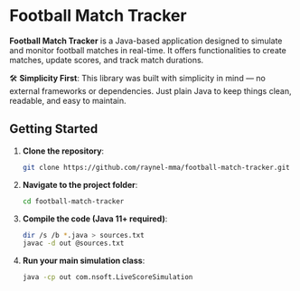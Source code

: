 # Football Match Tracker

**Football Match Tracker** is a Java-based application designed to simulate and monitor football matches in real-time. It offers functionalities to create matches, update scores, and track match durations.

🛠️ **Simplicity First**: This library was built with simplicity in mind — no external frameworks or dependencies. Just plain Java to keep things clean, readable, and easy to maintain.


## Getting Started

1. **Clone the repository**:
   ```bash
   git clone https://github.com/raynel-mma/football-match-tracker.git

2. **Navigate to the project folder**:
   ```bash
   cd football-match-tracker

3. **Compile the code (Java 11+ required)**:
   ```bash
   dir /s /b *.java > sources.txt
   javac -d out @sources.txt
   
4. **Run your main simulation class**:
   ```bash
   java -cp out com.nsoft.LiveScoreSimulation
